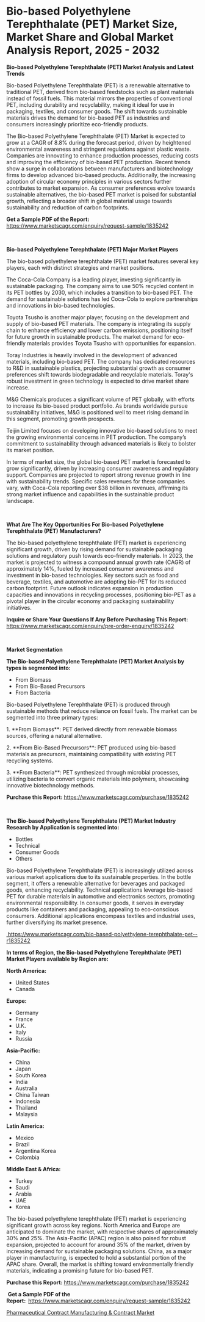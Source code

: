 <p><h1>Bio-based Polyethylene Terephthalate (PET) Market Size, Market Share and Global Market Analysis Report, 2025 - 2032</h1></p><p><strong>Bio-based Polyethylene Terephthalate (PET) Market Analysis and Latest Trends</strong></p>
<p><p>Bio-based Polyethylene Terephthalate (PET) is a renewable alternative to traditional PET, derived from bio-based feedstocks such as plant materials instead of fossil fuels. This material mirrors the properties of conventional PET, including durability and recyclability, making it ideal for use in packaging, textiles, and consumer goods. The shift towards sustainable materials drives the demand for bio-based PET as industries and consumers increasingly prioritize eco-friendly products.</p><p>The Bio-based Polyethylene Terephthalate (PET) Market is expected to grow at a CAGR of 8.8% during the forecast period, driven by heightened environmental awareness and stringent regulations against plastic waste. Companies are innovating to enhance production processes, reducing costs and improving the efficiency of bio-based PET production. Recent trends show a surge in collaborations between manufacturers and biotechnology firms to develop advanced bio-based products. Additionally, the increasing adoption of circular economy principles in various sectors further contributes to market expansion. As consumer preferences evolve towards sustainable alternatives, the bio-based PET market is poised for substantial growth, reflecting a broader shift in global material usage towards sustainability and reduction of carbon footprints.</p></p>
<p><strong>Get a Sample PDF of the Report:&nbsp;</strong> <a href="https://www.marketscagr.com/enquiry/request-sample/1835242?utm_campaign=3117&utm_medium=2&utm_source=Github&utm_content=ia&utm_term=26032025&utm_id=bio-based-polyethylene-terephthalate-pet">https://www.marketscagr.com/enquiry/request-sample/1835242</a></p>
<p>&nbsp;</p>
<p><strong>Bio-based Polyethylene Terephthalate (PET) Major Market Players</strong></p>
<p><p>The bio-based polyethylene terephthalate (PET) market features several key players, each with distinct strategies and market positions. </p><p>The Coca-Cola Company is a leading player, investing significantly in sustainable packaging. The company aims to use 50% recycled content in its PET bottles by 2030, which includes a transition to bio-based PET. The demand for sustainable solutions has led Coca-Cola to explore partnerships and innovations in bio-based technologies.</p><p>Toyota Tsusho is another major player, focusing on the development and supply of bio-based PET materials. The company is integrating its supply chain to enhance efficiency and lower carbon emissions, positioning itself for future growth in sustainable products. The market demand for eco-friendly materials provides Toyota Tsusho with opportunities for expansion.</p><p>Toray Industries is heavily involved in the development of advanced materials, including bio-based PET. The company has dedicated resources to R&D in sustainable plastics, projecting substantial growth as consumer preferences shift towards biodegradable and recyclable materials. Toray's robust investment in green technology is expected to drive market share increase.</p><p>M&G Chemicals produces a significant volume of PET globally, with efforts to increase its bio-based product portfolio. As brands worldwide pursue sustainability initiatives, M&G is positioned well to meet rising demand in this segment, promoting growth prospects.</p><p>Teijin Limited focuses on developing innovative bio-based solutions to meet the growing environmental concerns in PET production. The company’s commitment to sustainability through advanced materials is likely to bolster its market position.</p><p>In terms of market size, the global bio-based PET market is forecasted to grow significantly, driven by increasing consumer awareness and regulatory support. Companies are projected to report strong revenue growth in line with sustainability trends. Specific sales revenues for these companies vary, with Coca-Cola reporting over $38 billion in revenues, affirming its strong market influence and capabilities in the sustainable product landscape.</p></p>
<p>&nbsp;</p>
<p><strong>What Are The Key Opportunities For Bio-based Polyethylene Terephthalate (PET) Manufacturers?</strong></p>
<p><p>The bio-based polyethylene terephthalate (PET) market is experiencing significant growth, driven by rising demand for sustainable packaging solutions and regulatory push towards eco-friendly materials. In 2023, the market is projected to witness a compound annual growth rate (CAGR) of approximately 14%, fueled by increased consumer awareness and investment in bio-based technologies. Key sectors such as food and beverage, textiles, and automotive are adopting bio-PET for its reduced carbon footprint. Future outlook indicates expansion in production capacities and innovations in recycling processes, positioning bio-PET as a pivotal player in the circular economy and packaging sustainability initiatives.</p></p>
<p><strong>Inquire or Share Your Questions If Any Before Purchasing This Report:</strong> <a href="https://www.marketscagr.com/enquiry/pre-order-enquiry/1835242?utm_campaign=3117&utm_medium=2&utm_source=Github&utm_content=ia&utm_term=26032025&utm_id=bio-based-polyethylene-terephthalate-pet">https://www.marketscagr.com/enquiry/pre-order-enquiry/1835242</a></p>
<p>&nbsp;</p>
<p><strong>Market Segmentation</strong></p>
<p><strong>The Bio-based Polyethylene Terephthalate (PET) Market Analysis by types is segmented into:</strong></p>
<p><ul><li>From Biomass</li><li>From Bio-Based Precursors</li><li>From Bacteria</li></ul></p>
<p><p>Bio-based Polyethylene Terephthalate (PET) is produced through sustainable methods that reduce reliance on fossil fuels. The market can be segmented into three primary types: </p><p>1. **From Biomass**: PET derived directly from renewable biomass sources, offering a natural alternative.</p><p>2. **From Bio-Based Precursors**: PET produced using bio-based materials as precursors, maintaining compatibility with existing PET recycling systems. </p><p>3. **From Bacteria**: PET synthesized through microbial processes, utilizing bacteria to convert organic materials into polymers, showcasing innovative biotechnology methods.</p></p>
<p><strong>Purchase this Report:&nbsp;</strong><a href="https://www.marketscagr.com/purchase/1835242?utm_campaign=3117&utm_medium=2&utm_source=Github&utm_content=ia&utm_term=26032025&utm_id=bio-based-polyethylene-terephthalate-pet">https://www.marketscagr.com/purchase/1835242</a></p>
<p>&nbsp;</p>
<p><strong>The Bio-based Polyethylene Terephthalate (PET) Market Industry Research by Application is segmented into:</strong></p>
<p><ul><li>Bottles</li><li>Technical</li><li>Consumer Goods</li><li>Others</li></ul></p>
<p><p>Bio-based Polyethylene Terephthalate (PET) is increasingly utilized across various market applications due to its sustainable properties. In the bottle segment, it offers a renewable alternative for beverages and packaged goods, enhancing recyclability. Technical applications leverage bio-based PET for durable materials in automotive and electronics sectors, promoting environmental responsibility. In consumer goods, it serves in everyday products like containers and packaging, appealing to eco-conscious consumers. Additional applications encompass textiles and industrial uses, further diversifying its market presence.</p></p>
<p><a href="https://www.marketscagr.com/bio-based-polyethylene-terephthalate-pet--r1835242?utm_campaign=3117&utm_medium=2&utm_source=Github&utm_content=ia&utm_term=26032025&utm_id=bio-based-polyethylene-terephthalate-pet">&nbsp;https://www.marketscagr.com/bio-based-polyethylene-terephthalate-pet--r1835242</a></p>
<p><strong>In terms of Region, the Bio-based Polyethylene Terephthalate (PET) Market Players available by Region are:</strong></p>
<p>
    <p> <strong> North America: </strong>
        <ul>
            <li>United States</li>
            <li>Canada</li>
        </ul>
        </p> 
    <p> <strong> Europe: </strong>
        <ul>
            <li>Germany</li>
            <li>France</li>
            <li>U.K.</li>
            <li>Italy</li>
            <li>Russia</li>
        </ul>
        </p> 
    <p> <strong> Asia-Pacific: </strong>
        <ul>
            <li>China</li>
            <li>Japan</li>
            <li>South Korea</li>
            <li>India</li>
            <li>Australia</li>
            <li>China Taiwan</li>
            <li>Indonesia</li>
            <li>Thailand</li>
            <li>Malaysia</li>
        </ul>
        </p> 
    <p> <strong> Latin America: </strong>
        <ul>
            <li>Mexico</li>
            <li>Brazil</li>
            <li>Argentina Korea</li>
            <li>Colombia</li>
        </ul>
        </p> 
    <p> <strong> Middle East & Africa: </strong>
        <ul>
            <li>Turkey</li>
            <li>Saudi</li>
            <li>Arabia</li>
            <li>UAE</li>
            <li>Korea</li>
        </ul>
    </p>
    </p>
<p><p>The bio-based polyethylene terephthalate (PET) market is experiencing significant growth across key regions. North America and Europe are anticipated to dominate the market, with respective shares of approximately 30% and 25%. The Asia-Pacific (APAC) region is also poised for robust expansion, projected to account for around 35% of the market, driven by increasing demand for sustainable packaging solutions. China, as a major player in manufacturing, is expected to hold a substantial portion of the APAC share. Overall, the market is shifting toward environmentally friendly materials, indicating a promising future for bio-based PET.</p></p>
<p><strong>Purchase this Report: </strong><a href="https://www.marketscagr.com/purchase/1835242?utm_campaign=3117&utm_medium=2&utm_source=Github&utm_content=ia&utm_term=26032025&utm_id=bio-based-polyethylene-terephthalate-pet">https://www.marketscagr.com/purchase/1835242</a></p>
<p>&nbsp;<strong>Get a Sample PDF of the Report:&nbsp;&nbsp;</strong><a href="https://www.marketscagr.com/enquiry/request-sample/1835242?utm_campaign=3117&utm_medium=2&utm_source=Github&utm_content=ia&utm_term=26032025&utm_id=bio-based-polyethylene-terephthalate-pet">https://www.marketscagr.com/enquiry/request-sample/1835242</a></p>
<p><strong></strong></p>
<p><p><a href="https://github.com/rushanday/Market-Research-Report-List-1/blob/main/pharmaceutical-contract-manufacturing-contract-market.md?utm_campaign=3117&utm_medium=2&utm_source=Github&utm_content=ia&utm_term=26032025&utm_id=bio-based-polyethylene-terephthalate-pet">Pharmaceutical Contract Manufacturing & Contract Market</a></p></p>